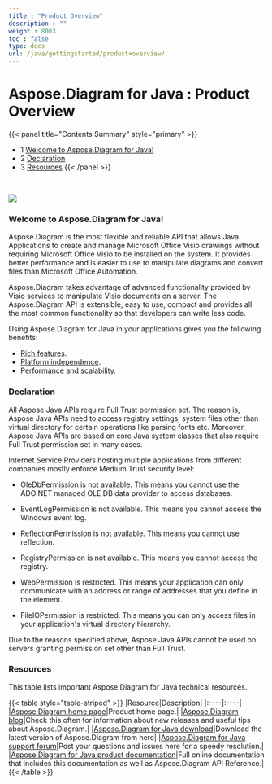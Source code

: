 ```yaml
---
title : "Product Overview" 
description : "" 
weight : 8003 
toc : false
type: docs
url: /java/gettingstarted/product+overview/
---
```


# Aspose.Diagram for Java : Product Overview


{{< panel title="Contents Summary" style="primary" >}}
*   1 [Welcome to Aspose.Diagram for Java!](#welcome-to-aspose.diagram-for-java!)
*   2 [Declaration](#declaration)
*   3 [Resources](#resources)
{{< /panel >}}
 

 

![](https://docs2.aspose.com/diagram/java/attachments/18612664/18808863.png)

### Welcome to Aspose.Diagram for Java!

Aspose.Diagram is the most flexible and reliable API that allows Java Applications to create and manage Microsoft Office Visio drawings without requiring Microsoft Office Visio to be installed on the system. It provides better performance and is easier to use to manipulate diagrams and convert files than Microsoft Office Automation.

Aspose.Diagram takes advantage of advanced functionality provided by Visio services to manipulate Visio documents on a server. The Aspose.Diagram API is extensible, easy to use, compact and provides all the most common functionality so that developers can write less code.

Using Aspose.Diagram for Java in your applications gives you the following benefits:

*   [Rich features](https://docs2.aspose.com/diagram/java/gettingstarted/product+overview).
*   [Platform independence](https://docs2.aspose.com/diagram/java/gettingstarted/product+overview).
*   [Performance and scalability](https://docs2.aspose.com/diagram/java/gettingstarted/product+overview).

### Declaration

All Aspose Java APIs require Full Trust permission set. The reason is, Aspose Java APIs need to access registry settings, system files other than virtual directory for certain operations like parsing fonts etc. Moreover, Aspose Java APIs are based on core Java system classes that also require Full Trust permission set in many cases.

Internet Service Providers hosting multiple applications from different companies mostly enforce Medium Trust security level:

*   OleDbPermission is not available. This means you cannot use the ADO.NET managed OLE DB data provider to access databases.

*   EventLogPermission is not available. This means you cannot access the Windows event log.

*   ReflectionPermission is not available. This means you cannot use reflection.

*   RegistryPermission is not available. This means you cannot access the registry.

*   WebPermission is restricted. This means your application can only communicate with an address or range of addresses that you define in the <trust> element.

*   FileIOPermission is restricted. This means you can only access files in your application's virtual directory hierarchy.

Due to the reasons specified above, Aspose Java APIs cannot be used on servers granting permission set other than Full Trust.

### Resources

This table lists important Aspose.Diagram for Java technical resources.

{{< table style="table-striped" >}}
|Resource|Description|
|:----|:----|
|[Aspose.Diagram home page](https://products.aspose.com/diagram/java)|Product home page.|
|[Aspose.Diagram blog](https://blog.aspose.com/category/aspose-products/aspose-diagram-product-family/)|Check this often for information about new releases and useful tips about Aspose.Diagram.|
|[Aspose.Diagram for Java download](https://repository.aspose.com/repo/com/aspose/aspose-diagram/)|Download the latest version of Aspose.Diagram from here|
|[Aspose.Diagram for Java support forum](https://forum.aspose.com/c/diagram)|Post your questions and issues here for a speedy resolution.|
|[Aspose.Diagram for Java product documentation](https://docs2.aspose.com/diagram/java/)|Full online documentation that includes this documentation as well as Aspose.Diagram API Reference.|
{{< /table >}}

